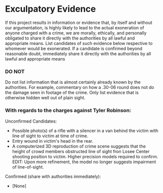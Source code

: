 # Exculpatory Evidence
If this project results in information or evidence that, by itself and without our argumentation, is highly likely to lead to the actual exoneration of anyone charged with a crime, we are morally, ethically, and personally obligated to share it directly with the authorities by all lawful and appropriate means. List candidates of such evidence below respective to whomever would be exonerated. If a candidate is confirmed beyond reasonable doubt, immediately share it directly with the authorities by all lawful and appropriate means


### DO NOT
Do not list information that is almost certainly already known by the authorities. For example, commentary on how a .30-06 round does not do the damage seen in footage of the crime. Only list evidence that is otherwise hidden well out of plain sight.


### With regards to the charges against Tyler Robinson:
Unconfirmed Candidates:
- Possible photo(s) of a rifle with a silencer in a van behind the victim with line of sight to victim at time of crime.
- Entry wound in victim's head in the rear.
- A computerized 3D reproduction of crime scene suggests that the height of crowd members obstructed line of sight fron Losee Center shooting position to victim. Higher precision models required to confirm. EDIT: Upon more refinement, the model no longer suggests impairment of line-of-sight.


Confirmed (share with authorities immediately): 
- [None]